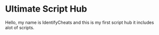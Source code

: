 # Ultimate Script Hub

Hello, my name is IdentifyCheats and this is my first script hub it includes alot of scripts.
